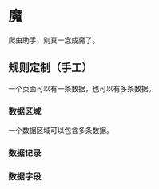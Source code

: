 # 魔

爬虫助手，别真一念成魔了。

## 规则定制（手工）

一个页面可以有一条数据，也可以有多条数据。

### 数据区域

一个数据区域可以包含多条数据。

### 数据记录

### 数据字段
